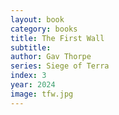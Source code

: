 ```yaml
---
layout: book
category: books
title: The First Wall
subtitle: 
author: Gav Thorpe
series: Siege of Terra
index: 3
year: 2024
image: tfw.jpg
---
```

